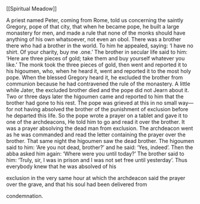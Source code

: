 [[Spiritual Meadow]]
 
A priest named Peter, coming from Rome, told us concerning the saintly Gregory, pope of that city, that when he became pope, he built a large monastery for men, and made a rule that none of the monks should have anything of his own whatsoever, not even an obol. There was a brother there who had a brother in the world. To him he appealed, saying: ‘I have no shirt. Of your charity, buy me .one.’ The brother in secular life said to him: ‘Here are three pieces of gold; take them and buy yourself whatever you like.’ The monk took the three pieces of gold, then went and reported it to his higoumen, who, when he heard it, went and reported it to the most holy pope. When the blessed Gregory heard it, he excluded the brother from communion because he had contravened the rule of the monastery. A little while Jater, the excluded brother died and the pope did not Jearn about it. Two or three days later the higoumen came and reported to him that the brother had gone to his rest. The pope was grieved at this in no small way—for not having absolved the brother of the punishment of exclusion before he departed this life. So the pope wrote a prayer on a tablet and gave it to one of the archdeacons, He told him to go and read it over the brother. It was a prayer absolving the dead man from exclusion. The archdeacon went as he was commanded and read the letter containing the prayer over the brother. That same night the higoumen saw the dead brother. The higoumen said to him: ‘Are you not dead, brother?’ and he said: ‘Yes, indeed’. Then the abba asked him again: ‘Where were you until today?’ The brother said to him: ‘Truly, sir, I was in prison and I was not set free until yesterday’. Thus everybody knew that he was absolved of his  
 
exclusion in the very same hour at which the archdeacon said the prayer over the grave, and that his soul had been delivered from  
 
condemnation.
